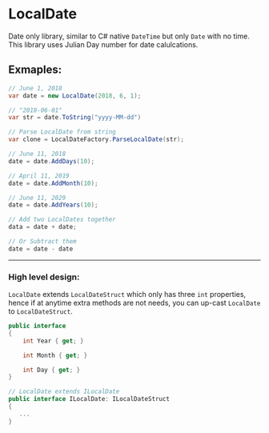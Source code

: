 # LocalDate

Date only library, similar to C# native `DateTime` but only `Date` with no time. This library uses Julian Day number for date calulcations.

## Exmaples:
```csharp
// June 1, 2018
var date = new LocalDate(2018, 6, 1);

// "2018-06-01"
var str = date.ToString("yyyy-MM-dd")

// Parse LocalDate from string
var clone = LocalDateFactory.ParseLocalDate(str);

// June 11, 2018
date = date.AddDays(10);

// April 11, 2019
date = date.AddMonth(10);

// June 11, 2029
date = date.AddYears(10);

// Add two LocalDates together
data = date + date;

// Or Subtract them
date = date - date
```
---------
### High level design:
`LocalDate` extends `LocalDateStruct` which only has three `int` properties, hence if at anytime extra methods are not needs, you can up-cast `LocalDate` to  `LocalDateStruct`.

```csharp
public interface 
{
    int Year { get; }

    int Month { get; }

    int Day { get; }
}

// LocalDate extends ILocalDate
public interface ILocalDate: ILocalDateStruct
{
   ...
}
```

